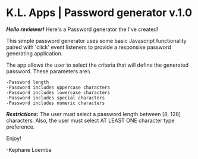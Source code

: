 # K.L. Apps | Password generator v.1.0

***Hello reviewer!***
Here's a Password generator the I've created!

This simple password generator uses some basic Javascript functionality paired with 'click' event listeners to provide a responsive password generating application.

The app allows the user to select the criteria that will define the generated password. These parameters are:\

    -Password length
    -Password includes uppercase characters
    -Password includes lowercase characters
    -Password includes special characters
    -Password includes numeric characters

***Restrictions:***
    The user must select a password length between [8, 128] characters.
    Also, the user must select AT LEAST ONE character type preference.

Enjoy!

-Kephane Loemba

